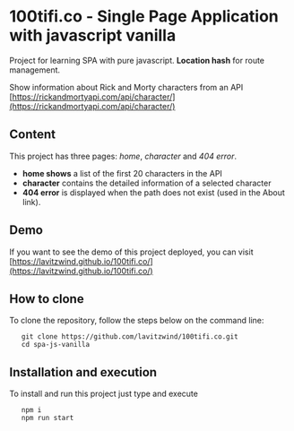 # 100tifi.co - Single Page Application with javascript vanilla

Project for learning SPA with pure javascript. **Location hash** for route management.

Show information about Rick and Morty characters from an API [https://rickandmortyapi.com/api/character/](https://rickandmortyapi.com/api/character/)

## Content

This project has three pages: *home*, *character* and *404 error*.

* **home shows** a list of the first 20 characters in the API 
* **character** contains the detailed information of a selected character
* **404 error** is displayed when the path does not exist (used in the About link).

## Demo

If you want to see the demo of this project deployed, you can visit [https://lavitzwind.github.io/100tifi.co/](https://lavitzwind.github.io/100tifi.co/)

## How to clone

To clone the repository, follow the steps below on the command line:

```console
   git clone https://github.com/lavitzwind/100tifi.co.git
   cd spa-js-vanilla
```

## Installation and execution

To install and run this project just type and execute

```console
   npm i
   npm run start
```
